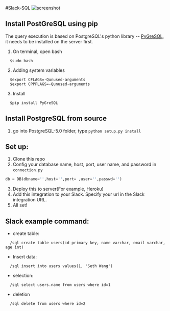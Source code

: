 #Slack-SQL
![screenshot](http://g.recordit.co/bpXw88G5hz.gif)

## Install PostGreSQL using pip

The query execution is based on PostgreSQL's python library -- [PyGreSQL](http://www.pygresql.org/), it needs to be installed on the server first.

1. On terminal, open bash
```
  $sudo bash
```
2. Adding system variables
```
  $export CFLAGS=-Qunused-arguments
  $export CPPFLAGS=-Qunused-arguments
```
3. Install
```
  $pip install PyGreSQL
```

## Install PostgreSQL from source
1. go into PostgreSQL-5.0 folder, type ```python setup.py install```

## Set up:
1. Clone this repo
2. Config your database name, host, port, user name, and password in ```connection.py```
```python
db = DB(dbname='',host='',port= ,user='',passwd='')
```
3. Deploy this to server(For example, Heroku)
4. Add this integration to your Slack. Specify your url in the Slack integration URL.
5. All set!

## Slack example command:
- create table:
```
  /sql create table users(id primary key, name varchar, email varchar, age int)
```
- Insert data:
```
  /sql insert into users values(1, 'Seth Wang')
```
- selection:
```
  /sql select users.name from users where id=1
```
- deletion
```
  /sql delete from users where id=2
```
